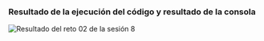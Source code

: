 ### Resultado de la ejecución del código y resultado de la consola
![Resultado del reto 02 de la sesión 8](../img/R2S8.png)